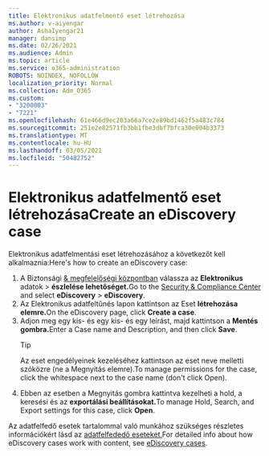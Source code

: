 ```yaml
---
title: Elektronikus adatfelmentő eset létrehozása
ms.author: v-aiyengar
author: AshaIyengar21
manager: dansimp
ms.date: 02/26/2021
ms.audience: Admin
ms.topic: article
ms.service: o365-administration
ROBOTS: NOINDEX, NOFOLLOW
localization_priority: Normal
ms.collection: Adm_O365
ms.custom:
- "3200003"
- "7221"
ms.openlocfilehash: 61e466d9ec203a66a7ce2e89bd1462f5a483c784
ms.sourcegitcommit: 251e2e82571fb3bb1fbe3dbf7bfca30e004b3373
ms.translationtype: MT
ms.contentlocale: hu-HU
ms.lasthandoff: 03/05/2021
ms.locfileid: "50482752"
---
```

# <a name="create-an-ediscovery-case"></a><span data-ttu-id="430d4-102">Elektronikus adatfelmentő eset létrehozása</span><span class="sxs-lookup"><span data-stu-id="430d4-102">Create an eDiscovery case</span></span>

<span data-ttu-id="430d4-103">Elektronikus adatfelmentási eset létrehozásához a következőt kell alkalmaznia:</span><span class="sxs-lookup"><span data-stu-id="430d4-103">Here's how to create an eDiscovery case:</span></span>

1. <span data-ttu-id="430d4-104">A Biztonsági [& megfelelőségi központban](https://go.microsoft.com/fwlink/p/?linkid=2077143) válassza az **Elektronikus** adatok  >  **észlelése lehetőséget.**</span><span class="sxs-lookup"><span data-stu-id="430d4-104">Go to the [Security & Compliance Center](https://go.microsoft.com/fwlink/p/?linkid=2077143) and select **eDiscovery** > **eDiscovery**.</span></span>
1. <span data-ttu-id="430d4-105">Az Elektronikus adatfeltűnés lapon kattintson az Eset **létrehozása elemre.**</span><span class="sxs-lookup"><span data-stu-id="430d4-105">On the eDiscovery page, click **Create a case**.</span></span>
1. <span data-ttu-id="430d4-106">Adjon meg egy kis- és egy kis- és egy leírást, majd kattintson a **Mentés gombra.**</span><span class="sxs-lookup"><span data-stu-id="430d4-106">Enter a Case name and Description, and then click **Save**.</span></span>
    > [!TIP]
    ><span data-ttu-id="430d4-107">Az eset engedélyeinek kezeléséhez kattintson az eset neve melletti szóközre (ne a Megnyitás elemre).</span><span class="sxs-lookup"><span data-stu-id="430d4-107">To manage permissions for the case, click the whitespace next to the case name (don't click Open).</span></span>
1. <span data-ttu-id="430d4-108">Ebben az esetben a Megnyitás gombra kattintva kezelheti a hold, a keresési és az **exportálási beállításokat.**</span><span class="sxs-lookup"><span data-stu-id="430d4-108">To manage Hold, Search, and Export settings for this case, click **Open**.</span></span>

<span data-ttu-id="430d4-109">Az adatfelfedő esetek tartalommal való munkához szükséges részletes információkért lásd az [adatfelfededő eseteket.](https://go.microsoft.com/fwlink/?linkid=2101589)</span><span class="sxs-lookup"><span data-stu-id="430d4-109">For detailed info about how eDiscovery cases work with content, see [eDiscovery cases](https://go.microsoft.com/fwlink/?linkid=2101589).</span></span>
